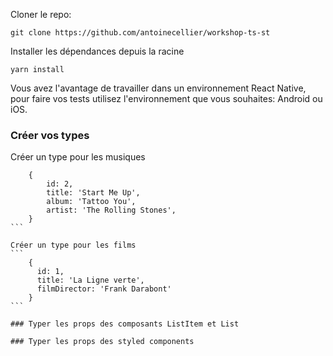 Cloner le repo:

```
git clone https://github.com/antoinecellier/workshop-ts-st
```

Installer les dépendances depuis la racine
```
yarn install
```

Vous avez l'avantage de travailler dans un environnement React Native, pour faire vos tests utilisez l'environnement que vous souhaites: Android ou iOS.
### Créer vos types
Créer un type pour les musiques
````
    {
        id: 2,
        title: 'Start Me Up',
        album: 'Tattoo You',
        artist: 'The Rolling Stones',
    }
```

Créer un type pour les films
```
    {
      id: 1, 
      title: 'La Ligne verte', 
      filmDirector: 'Frank Darabont'
    }
```

### Typer les props des composants ListItem et List

### Typer les props des styled components